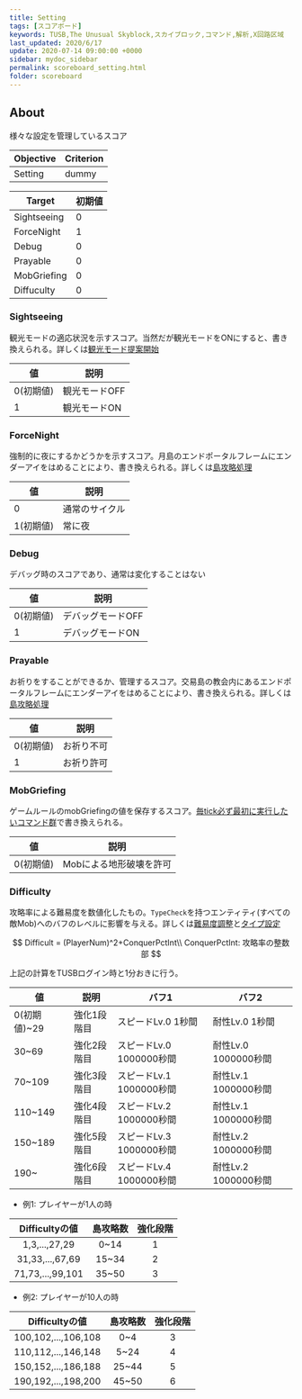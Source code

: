 ```yaml
---
title: Setting
tags: [スコアボード]
keywords: TUSB,The Unusual Skyblock,スカイブロック,コマンド,解析,X回路区域
last_updated: 2020/6/17
update: 2020-07-14 09:00:00 +0000
sidebar: mydoc_sidebar
permalink: scoreboard_setting.html
folder: scoreboard
---
```


## About

様々な設定を管理しているスコア

|Objective|Criterion|
|-|-|
|Setting|dummy|

|Target|初期値|
|-|-|
|Sightseeing|0|
|ForceNight|1|
|Debug|0|
|Prayable|0|
|MobGriefing|0|
|Diffuculty|0|

### Sightseeing

観光モードの適応状況を示すスコア。当然だが観光モードをONにすると、書き換えられる。詳しくは[観光モード提案開始](3_suggestSightseeing.html)

|値|説明|
|-|-|
|0(初期値)|観光モードOFF|
|1|観光モードON|

### ForceNight

強制的に夜にするかどうかを示すスコア。月島のエンドポータルフレームにエンダーアイをはめることにより、書き換えられる。詳しくは[島攻略処理](conquerProcessing.html)

|値|説明|
|-|-|
|0|通常のサイクル|
|1(初期値)|常に夜|

### Debug

デバッグ時のスコアであり、通常は変化することはない

|値|説明|
|-|-|
|0(初期値)|デバッグモードOFF|
|1|デバッグモードON|

### Prayable

お祈りをすることができるか、管理するスコア。交易島の教会内にあるエンドポータルフレームにエンダーアイをはめることにより、書き換えられる。詳しくは[島攻略処理](conquerProcessing.html)

|値|説明|
|-|-|
|0(初期値)|お祈り不可|
|1|お祈り許可|

### MobGriefing

ゲームルールのmobGriefingの値を保存するスコア。[毎tick必ず最初に実行したいコマンド群](runFirst.html)で書き換えられる。

|値|説明|
|-|-|
|0(初期値)|Mobによる地形破壊を許可|

### Difficulty

攻略率による難易度を数値化したもの。`TypeCheck`を持つエンティティ(すべての敵Mob)へのバフのレベルに影響を与える。詳しくは[難易度調整](difficultyAdjustment.html)と[タイプ設定](3_typeSetting.html)

$$
Difficult = (PlayerNum)^2+ConquerPctInt\\
ConquerPctInt: 攻略率の整数部
$$

上記の計算をTUSBログイン時と1分おきに行う。

|値|説明|バフ1|バフ2|
|-|-|-|-|
|0(初期値)~29|強化1段階目|スピードLv.0 1秒間|耐性Lv.0 1秒間|
|30~69|強化2段階目|スピードLv.0 1000000秒間|耐性Lv.0 1000000秒間|
|70~109|強化3段階目|スピードLv.1 1000000秒間|耐性Lv.1 1000000秒間|
|110~149|強化4段階目|スピードLv.2 1000000秒間|耐性Lv.1 1000000秒間|
|150~189|強化5段階目|スピードLv.3 1000000秒間|耐性Lv.2 1000000秒間|
|190~|強化6段階目|スピードLv.4 1000000秒間|耐性Lv.2 1000000秒間|

- 例1: プレイヤーが1人の時

|Difficultyの値|島攻略数|強化段階|
|:-:|:-:|:-:|
|1,3,...,27,29|0~14|1|
|31,33,...,67,69|15~34|2|
|71,73,...,99,101|35~50|3|

- 例2: プレイヤーが10人の時

|Difficultyの値|島攻略数|強化段階|
|:-:|:-:|:-:|
|100,102,...,106,108|0~4|3|
|110,112,...,146,148|5~24|4|
|150,152,...,186,188|25~44|5|
|190,192,...,198,200|45~50|6|

